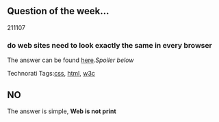 <article><h2>Question of the week...</h2><time><span class="day">2</span><span class="month">11</span><span class="year">107</span></time><h3>do web sites need to look exactly the same in every browser</h3><p>The answer can be found <a href="http://dowebsitesneedtolookexactlythesameineverybrowser.com/">here</a>.<em>Spoiler below</em></p><!-- Technorati Tags Start --><p>Technorati Tags:<a href="http://technorati.com/tag/css" rel="tag">css</a>, <a href="http://technorati.com/tag/html" rel="tag">html</a>, <a href="http://technorati.com/tag/w3c" rel="tag">w3c</a></p><!-- Technorati Tags End --><!--more--><h2>NO</h2><p>The answer is simple, <strong>Web is not print</strong></p></article>